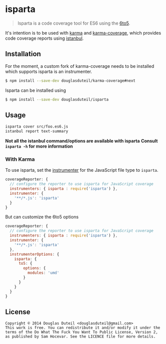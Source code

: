 # isparta

> Isparta is a code coverage tool for ES6 using the [6to5](https://github.com/6to5/6to5).

It's intention is to be used with [karma](http://karma-runner.github.io/) and [karma-coverage](https://github.com/karma-runner/karma-coverage), which provides code coverage reports using [istanbul](https://github.com/gotwarlost/istanbul).

## Installation

For the moment, a custom fork of karma-coverage needs to be installed which supports isparta is an instrumenter.

```sh
$ npm install --save-dev douglasduteil/karma-coverage#next
```

Isparta can be installed using

```sh
$ npm install --save-dev douglasduteil/isparta
```

## Usage

```bash
isparta cover src/foo.es6.js
istanbul report text-summary
```

**Not all the istanbul command/options are available with isparta**
**Consult `isparta -h` for more information**

### With Karma

To use isparta, set the [instrumenter](https://github.com/karma-runner/karma-coverage/blob/master/README.md#instrumenter) for the JavaScript file type to `isparta`.

```js
coverageReporter: {
  // configure the reporter to use isparta for JavaScript coverage
  instrumenters: { isparta : require('isparta') },
  instrumenter: {
    '**/*.js': 'isparta'
  }
}
```

But can customize the 6to5 options

```js
coverageReporter: {
  // configure the reporter to use isparta for JavaScript coverage
  instrumenters: { isparta : require('isparta') },
  instrumenter: {
    '**/*.js': 'isparta'
  },
  instrumenterOptions: {
    isparta: {
      to5: {
        options: {
          modules: 'umd'
        }
      }
    }
  }
}
```

## License

    Copyright © 2014 Douglas Duteil <douglasduteil@gmail.com>
    This work is free. You can redistribute it and/or modify it under the
    terms of the Do What The Fuck You Want To Public License, Version 2,
    as published by Sam Hocevar. See the LICENCE file for more details.



